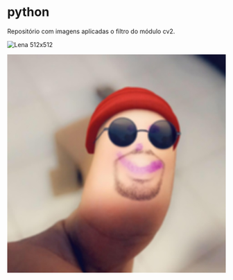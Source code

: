 # python

Repositório com imagens aplicadas o filtro do módulo cv2.

![Lena 512x512](raknazera.jpg)

![Lena Canny](rakan_result.jpg)
